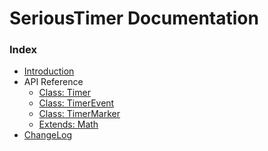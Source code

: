 # SeriousTimer Documentation

### Index
* [Introduction][introduction]
* API Reference
  * [Class: Timer][api.timer]
  * [Class: TimerEvent][api.timerevent]
  * [Class: TimerMarker][api.timermarker]
  * [Extends: Math][api.math]
* [ChangeLog][changelog]

[api.timer]:       api/Timer.md
[api.timerevent]:  api/TimerEvent.md
[api.timermarker]: api/TimerMarker.md
[api.math]:        api/Math.md
[changelog]:       pag/changelog.md
[introduction]:    pag/introduction.md
